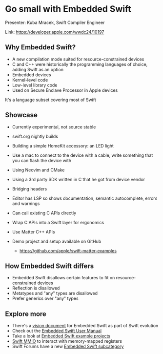 # Go small with Embedded Swift

Presenter: Kuba Mracek, Swift Compiler Engineer

Link: https://developer.apple.com/wwdc24/10197

## Why Embedded Swift?

- A new compilation mode suited for resource-constrained devices
- C and C++ were historically the programming languages of choice, adding Swift as an option
- Embedded devices
- Kernel-level code
- Low-level library code
- Used on Secure Enclave Processor in Apple devices

It's a language subset covering most of Swift

## Showcase

- Currently experimental, not source stable
- swift.org nightly builds
- Building a simple HomeKit accessory: an LED light
- Use a mac to connect to the device with a cable, write something that you can flash the device with
- Using Neovim and CMake
- Using a 3rd party SDK written in C that he got from device vendor
- Bridging headers
- Editor has LSP so shows documentation, semantic autocomplete, errors and warnings
- Can call existing C APIs directly
- Wrap C APIs into a Swift layer for ergonomics

- Use Matter C++ APIs
- Demo project and setup available on GitHub
  - https://github.com/apple/swift-matter-examples

## How Embedded Swift differs

- Embedded Swift disallows certain features to fit on resource-constrained devices
- Reflection is disallowed
- Metatypes and "any" types are disallowed
- Prefer generics over "any" types

## Explore more

- There's a [vision document](https://github.com/swiftlang/swift-evolution/blob/main/visions/embedded-swift.md) for Embedded Swift as part of Swift evolution
- Check out the [Embedded Swift User Manual](https://github.com/apple/swift/blob/main/docs/EmbeddedSwift/UserManual.md)
- Take a look at [Embedded Swift example projects](https://github.com/apple/swift-embedded-examples)
- [Swift MMIO](https://github.com/apple/swift-mmio) to interact with memory-mapped registers
- Swift Forums have a new [Embedded Swift subcategory](https://forums.swift.org/c/development/embedded/)
